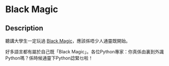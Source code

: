 Black Magic
===

## Description

聽講大學生一定玩過 [Black Magic](https://zh-yue.wikipedia.org/wiki/Black_magic_(%E9%81%8A%E6%88%B2))，應該係唔少人通靈既開始。

好多語言都有屬於自己既「Black Magic」。各位Python專家：你真係由裏到外識Python嗎？係時候通靈下Python諗緊乜啦！
